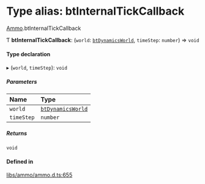 # Type alias: btInternalTickCallback

[Ammo](../modules/Ammo.md).btInternalTickCallback

Ƭ **btInternalTickCallback**: (`world`: [`btDynamicsWorld`](../classes/Ammo.btDynamicsWorld.md), `timeStep`: `number`) => `void`

#### Type declaration

▸ (`world`, `timeStep`): `void`

##### Parameters

| Name | Type |
| :------ | :------ |
| `world` | [`btDynamicsWorld`](../classes/Ammo.btDynamicsWorld.md) |
| `timeStep` | `number` |

##### Returns

`void`

#### Defined in

[libs/ammo/ammo.d.ts:655](https://github.com/Orillusion/orillusion/blob/main/src/libs/ammo/ammo.d.ts#L655)
